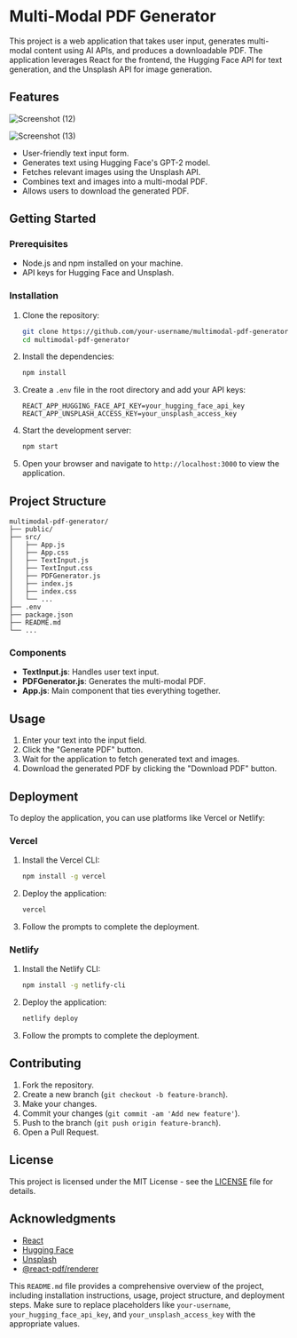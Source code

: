 
# Multi-Modal PDF Generator

This project is a web application that takes user input, generates multi-modal content using AI APIs, and produces a downloadable PDF. The application leverages React for the frontend, the Hugging Face API for text generation, and the Unsplash API for image generation.

## Features

![Screenshot (12)](https://github.com/codearora/Multimodal-PDF/assets/91114793/5f033344-a883-428c-8780-9ca3164fd309)

![Screenshot (13)](https://github.com/codearora/Multimodal-PDF/assets/91114793/cec11f03-9aa1-4dfe-a03a-df2dd559fd78)

- User-friendly text input form.
- Generates text using Hugging Face's GPT-2 model.
- Fetches relevant images using the Unsplash API.
- Combines text and images into a multi-modal PDF.
- Allows users to download the generated PDF.

## Getting Started

### Prerequisites

- Node.js and npm installed on your machine.
- API keys for Hugging Face and Unsplash.

### Installation

1. Clone the repository:
   ```bash
   git clone https://github.com/your-username/multimodal-pdf-generator.git
   cd multimodal-pdf-generator
   ```

2. Install the dependencies:
   ```bash
   npm install
   ```

3. Create a `.env` file in the root directory and add your API keys:
   ```env
   REACT_APP_HUGGING_FACE_API_KEY=your_hugging_face_api_key
   REACT_APP_UNSPLASH_ACCESS_KEY=your_unsplash_access_key
   ```

4. Start the development server:
   ```bash
   npm start
   ```

5. Open your browser and navigate to `http://localhost:3000` to view the application.

## Project Structure

```plaintext
multimodal-pdf-generator/
├── public/
├── src/
│   ├── App.js
│   ├── App.css
│   ├── TextInput.js
│   ├── TextInput.css
│   ├── PDFGenerator.js
│   ├── index.js
│   ├── index.css
│   └── ...
├── .env
├── package.json
├── README.md
└── ...
```

### Components

- **TextInput.js**: Handles user text input.
- **PDFGenerator.js**: Generates the multi-modal PDF.
- **App.js**: Main component that ties everything together.

## Usage

1. Enter your text into the input field.
2. Click the "Generate PDF" button.
3. Wait for the application to fetch generated text and images.
4. Download the generated PDF by clicking the "Download PDF" button.

## Deployment

To deploy the application, you can use platforms like Vercel or Netlify:

### Vercel

1. Install the Vercel CLI:
   ```bash
   npm install -g vercel
   ```

2. Deploy the application:
   ```bash
   vercel
   ```

3. Follow the prompts to complete the deployment.

### Netlify

1. Install the Netlify CLI:
   ```bash
   npm install -g netlify-cli
   ```

2. Deploy the application:
   ```bash
   netlify deploy
   ```

3. Follow the prompts to complete the deployment.

## Contributing

1. Fork the repository.
2. Create a new branch (`git checkout -b feature-branch`).
3. Make your changes.
4. Commit your changes (`git commit -am 'Add new feature'`).
5. Push to the branch (`git push origin feature-branch`).
6. Open a Pull Request.

## License

This project is licensed under the MIT License - see the [LICENSE](LICENSE) file for details.

## Acknowledgments

- [React](https://reactjs.org/)
- [Hugging Face](https://huggingface.co/)
- [Unsplash](https://unsplash.com/)
- [@react-pdf/renderer](https://react-pdf.org/)


This `README.md` file provides a comprehensive overview of the project, including installation instructions, usage, project structure, and deployment steps. Make sure to replace placeholders like `your-username`, `your_hugging_face_api_key`, and `your_unsplash_access_key` with the appropriate values.
